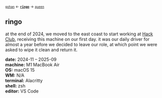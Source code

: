 <sub>[`gohan`](gohan) &larr; [**`ringo`**](ringo) &rarr; [`queen`](queen)</sub>

## ringo

at the end of 2024, we moved to the east coast to start working at [Hack Club](https://hackclub.com), receiving this machine on our first day. it was our daily driver for almost a year before we decided to leave our role, at which point we were asked to wipe it clean and return it.

**date:** 2024-11 &ndash; 2025-09\
**machine:** M1 MacBook Air\
**OS:** macOS 15\
**WM:** N/A\
**terminal:** Alacritty\
**shell:** zsh\
**editor:** VS Code
